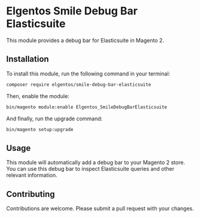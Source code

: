 # Elgentos Smile Debug Bar Elasticsuite

This module provides a debug bar for Elasticsuite in Magento 2.

## Installation

To install this module, run the following command in your terminal:
```bash
composer require elgentos/smile-debug-bar-elasticsuite
```
Then, enable the module:
```bash
bin/magento module:enable Elgentos_SmileDebugBarElasticsuite
```
And finally, run the upgrade command:
```bash
bin/magento setup:upgrade
```
## Usage

This module will automatically add a debug bar to your Magento 2 store. You can use this debug bar to inspect Elasticsuite queries and other relevant information.

## Contributing

Contributions are welcome. Please submit a pull request with your changes.
